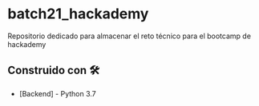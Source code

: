 # batch21_hackademy
Repositorio dedicado para almacenar el reto técnico para el bootcamp de hackademy 

## Construido con 🛠️

* [Backend] - Python 3.7
